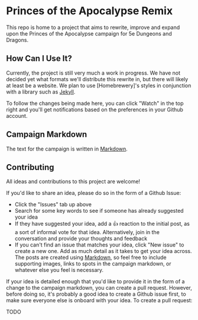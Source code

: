# Princes of the Apocalypse Remix

This repo is home to a project that aims to rewrite, improve and expand upon the Princes of the Apocalypse campaign for 5e Dungeons and Dragons.

## How Can I Use It?

Currently, the project is still very much a work in progress. We have not decided yet what formats we'll distribute this rewrite in, but there will likely at least be a website. We plan to use [Homebrewery]'s styles in conjunction with a library such as [Jekyll](https://jekyllrb.com/).

To follow the changes being made here, you can click "Watch" in the top right and you'll get notifications based on the preferences in your Github account.

## Campaign Markdown

The text for the campaign is written in [Markdown](https://guides.github.com/features/mastering-markdown/).

## Contributing

All ideas and contributions to this project are welcome!

If you'd like to share an idea, please do so in the form of a Github Issue:

- Click the "Issues" tab up above
- Search for some key words to see if someone has already suggested your idea
- If they have suggested your idea, add a 👍 reaction to the initial post, as a sort of informal vote for that idea. Alternatively, join in the conversation and provide your thoughts and feedback
- If you can't find an issue that matches your idea, click "New issue" to create a new one. Add as much detail as it takes to get your idea across. The posts are created using [Markdown](https://guides.github.com/features/mastering-markdown/), so feel free to include supporting images, links to spots in the campaign markdown, or whatever else you feel is necessary.

If your idea is detailed enough that you'd like to provide it in the form of a change to the campaign markdown, you can create a pull request. However, before doing so, it's probably a good idea to create a Github issue first, to make sure everyone else is onboard with your idea. To create a pull request:

TODO
